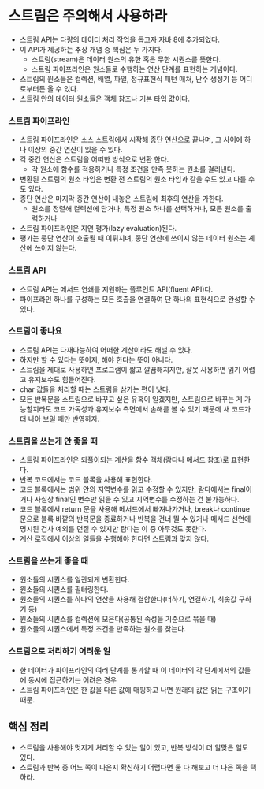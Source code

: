 # 스트림은 주의해서 사용하라

- 스트림 API는 다량의 데이터 처리 작업을 돕고자 자바 8에 추가되었다.
- 이 API가 제공하는 추상 개념 중 핵심은 두 가지다.
  - 스트림(stream)은 데이터 원소의 유한 혹은 무한 시퀀스를 뜻한다.
  - 스트림 파이프라인은 원소들로 수행하는 연산 단계를 표현하는 개념이다.
- 스트림의 원소들은 컬렉션, 배열, 파일, 정규표현식 패턴 매처, 난수 생성기 등 어디로부터든 올 수 있다.
- 스트림 안의 데이터 원소들은 객체 참조나 기본 타입 값이다.

### 스트림 파이프라인

- 스트림 파이프라인은 소스 스트림에서 시작해 종단 연산으로 끝나며, 그 사이에 하나 이상의 중간 연산이 있을 수 있다.
- 각 중간 연산은 스트림을 어떠한 방식으로 변환 한다.
  - 각 원소에 함수를 적용하거나 특정 조건을 만족 못하는 원소를 걸러낸다.
- 변환된 스트림의 원소 타입은 변환 전 스트림의 원소 타입과 같을 수도 있고 다를 수도 있다.
- 종단 연산은 마지막 중간 연산이 내놓은 스트림에 최후의 연산을 가한다.
  - 원소를 정렬해 컬렉션에 담거나, 특정 원소 하나를 선택하거나, 모든 원소를 출력하거나
- 스트림 파이프라인은 지연 평가(lazy evaluation)된다.
- 평가는 종단 연산이 호출될 때 이뤄지며, 종단 연산에 쓰이지 않는 데이터 원소는 계산에 쓰이지 않는다.

### 스트림 API

- 스트림 API는 메서드 연쇄를 지원하는 플루언트 API(fluent API)다.
- 파이프라인 하나를 구성하는 모든 호출을 연결하여 단 하나의 표현식으로 완성할 수 있다.

### 스트림이 좋나요

- 스트림 API는 다재다능하여 어떠한 계산이라도 해낼 수 있다.
- 하지만 할 수 있다는 뜻이지, 해야 한다는 뜻이 아니다.
- 스트림을 제대로 사용하면 프로그램이 짧고 깔끔해지지만, 잘못 사용하면 읽기 어렵고 유지보수도 힘들어진다.
- char 값들을 처리할 때는 스트림을 삼가는 편이 낫다.
- 모든 반복문을 스트림으로 바꾸고 싶은 유혹이 일겠지만, 스트림으로 바꾸는 게 가능할지라도 코드 가독성과 유지보수 측면에서
손해를 볼 수 있기 때문에 새 코드가 더 나아 보일 때만 반영하자.

### 스트림을 쓰는게 안 좋을 때

- 스트림 파이프라인은 되풀이되는 계산을 함수 객체(람다나 메서드 참조)로 표현한다.
- 반복 코드에서는 코드 블록을 사용해 표현한다.
- 코드 블록에서는 범위 안의 지역변수를 읽고 수정할 수 있지만, 람다에서는 final이거나 사실상 final인 변수만 읽을 수 있고
지역변수를 수정하는 건 불가능하다.
- 코드 블록에서 return 문을 사용해 메서드에서 빠져나가거나, break나 continue 문으로 블록 바깥의 반복문을 종료하거나 반복을 건너 뛸 수 있거나
메서드 선언에 명시된 검사 예외를 던질 수 있지만 람다는 이 중 아무것도 못한다.
- 계산 로직에서 이상의 일들을 수행해야 한다면 스트림과 맞지 않다.

### 스트림을 쓰는게 좋을 때

- 원소들의 시퀀스를 일관되게 변환한다.
- 원소들의 시퀀스를 필터링한다.
- 원소들의 시퀀스를 하나의 연산을 사용해 결합한다(더하기, 연결하기, 최솟값 구하기 등)
- 원소들의 시퀀스를 컬렉션에 모은다(공통된 속성을 기준으로 묶을 때)
- 원소들의 시퀀스에서 특정 조건을 만족하는 원소를 찾는다.

### 스트림으로 처리하기 어려운 일

- 한 데이터가 파이프라인의 여러 단계를 통과할 때 이 데이터의 각 단계에서의 값들에 동시에 접근하기는 어려운 경우
- 스트림 파이프라인은 한 값을 다른 값에 매핑하고 나면 원래의 값은 읽는 구조이기 때문.

## 핵심 정리

- 스트림을 사용해야 멋지게 처리할 수 있는 일이 있고, 반복 방식이 더 알맞은 일도 있다.
- 스트림과 반복 중 어느 쪽이 나은지 확신하기 어렵다면 둘 다 해보고 더 나은 쪽을 택하라.
